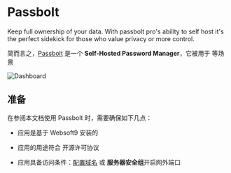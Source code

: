 # Passbolt

Keep full ownership of your data. With passbolt pro's ability to self host it's the perfect sidekick for those who value privacy or more control.

简而言之，[Passbolt](https://www.passbolt.com/) 是一个 **Self-Hosted Password Manager**，它被用于   等场景


![Dashboard](https://libs.websoft9.com/Websoft9/DocsPicture/zh/passbolt/passbolt-gui-websoft9.webp)


## 准备

在参阅本文档使用 Passbolt 时，需要确保如下几点：

- 应用是基于 Websoft9 安装的

- 应用的用途符合 [](https://some_license_url) 开源许可协议

- 应用具备访问条件：[配置域名](./guide/appsetdomain) 或 **服务器安全组**开启网外端口